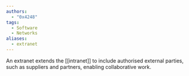```yaml
---
authors: 
  - "0x4248"
tags:
  - Software
  - Networks
aliases:
  - extranet
---
```

An extranet extends the [[intranet]] to include authorised external parties, such as suppliers and partners, enabling collaborative work.